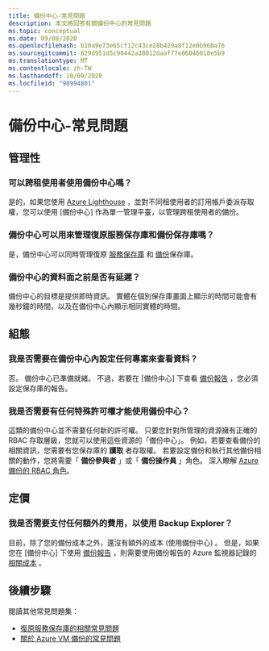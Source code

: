 ```yaml
---
title: 備份中心-常見問題
description: 本文將回答有關備份中心的常見問題
ms.topic: conceptual
ms.date: 09/08/2020
ms.openlocfilehash: b10a9e73e65cf12c43ce28b429a8f12e0b960a76
ms.sourcegitcommit: 829d951d5c90442a38012daaf77e86046018e5b9
ms.translationtype: MT
ms.contentlocale: zh-TW
ms.lasthandoff: 10/09/2020
ms.locfileid: "90994801"
---
```

# <a name="backup-center---frequently-asked-questions"></a>備份中心-常見問題

## <a name="management"></a>管理性

### <a name="can-backup-center-be-used-across-tenants"></a>可以跨租使用者使用備份中心嗎？

是的，如果您使用 [Azure Lighthouse](https://docs.microsoft.com/azure/lighthouse/overview) ，並對不同租使用者的訂用帳戶委派存取權，您可以使用 [備份中心] 作為單一管理平臺，以管理跨租使用者的備份。

### <a name="can-backup-center-be-used-to-manage-both-recovery-services-vaults-and-backup-vaults"></a>備份中心可以用來管理復原服務保存庫和備份保存庫嗎？

是，備份中心可以同時管理復原 [服務保存庫](https://docs.microsoft.com/azure/backup/backup-azure-recovery-services-vault-overview) 和 [備份](backup-vault-overview.md)保存庫。

### <a name="is-there-a-delay-before-data-surfaces-in-backup-center"></a>備份中心的資料面之前是否有延遲？

備份中心的目標是提供即時資訊。 實體在個別保存庫畫面上顯示的時間可能會有幾秒鐘的時間，以及在備份中心內顯示相同實體的時間。

## <a name="configuration"></a>組態

### <a name="do-i-need-to-configure-anything-to-see-data-in-backup-center"></a>我是否需要在備份中心內設定任何專案來查看資料？

否。 備份中心已準備就緒。 不過，若要在 [備份中心] 下查看 [備份報告](https://docs.microsoft.com/azure/backup/configure-reports) ，您必須設定保存庫的報告。

### <a name="do-i-need-to-have-any-special-permissions-to-use-backup-center"></a>我是否需要有任何特殊許可權才能使用備份中心？

這類的備份中心並不需要任何新的許可權。 只要您針對所管理的資源擁有正確的 RBAC 存取層級，您就可以使用這些資源的「備份中心」。 例如，若要查看備份的相關資訊，您需要有您保存庫的 **讀取** 者存取權。 若要設定備份和執行其他備份相關的動作，您將需要「 **備份參與者** 」或「 **備份操作員** 」角色。 深入瞭解 [Azure 備份的 RBAC 角色](https://docs.microsoft.com/azure/backup/backup-rbac-rs-vault)。

## <a name="pricing"></a>定價

### <a name="do-i-need-to-pay-anything-extra-to-use-backup-explorer"></a>我是否需要支付任何額外的費用，以使用 Backup Explorer？

目前，除了您的備份成本之外，還沒有額外的成本 (使用備份中心) 。 但是，如果您在 [備份中心] 下使用 [備份報告](https://docs.microsoft.com/azure/backup/configure-reports) ，則需要使用備份報告的 Azure 監視器記錄的 [相關成本](https://azure.microsoft.com/pricing/details/monitor/) 。

## <a name="next-steps"></a>後續步驟

閱讀其他常見問題集：

* [復原服務保存庫的相關常見問題](https://docs.microsoft.com/azure/backup/backup-azure-backup-faq)
* [關於 Azure VM 備份的常見問題](https://docs.microsoft.com/azure/backup/backup-azure-vm-backup-faq)
